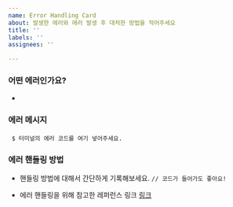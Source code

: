 ```yaml
---
name: Error Handling Card
about: 발생한 에러와 에러 발생 후 대처한 방법을 적어주세요
title: ''
labels: ''
assignees: ''

---
```


### 어떤 에러인가요?
* 

### 에러 메시지
``` $ 터미널의 에러 코드를 여기 넣어주세요.```

### 에러 핸들링 방법
* 핸들링 방법에 대해서 간단하게 기록해보세요. 
```// 코드가 들어가도 좋아요!```

* 에러 핸들링을 위해 참고한 레퍼런스 링크
[링크]()

